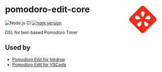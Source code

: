 # <img src=".github/logo.png" align="right" width="100"> pomodoro-edit-core

![Node.js CI](https://github.com/seachicken/pomodoro-edit-core/workflows/Node.js%20CI/badge.svg)
[![npm version](https://badge.fury.io/js/@seachicken%2Fpomodoro-edit-core.svg)](https://badge.fury.io/js/@seachicken%2Fpomodoro-edit-core)

DSL for text-based Pomodoro Timer

## Used by
- [Pomodoro Edit for Inkdrop](https://github.com/seachicken/inkdrop-pomodoro-edit)
- [Pomodoro Edit for VSCode](https://github.com/seachicken/vscode-pomodoro-edit)
